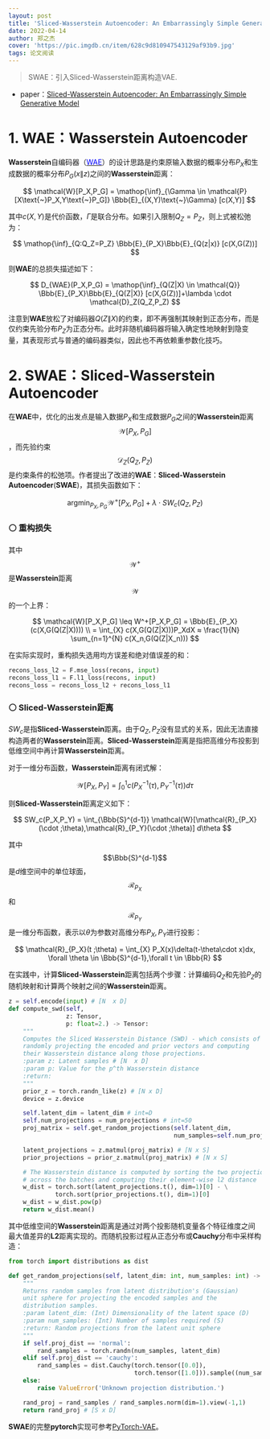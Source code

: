 ```yaml
---
layout: post
title: 'Sliced-Wasserstein Autoencoder: An Embarrassingly Simple Generative Model'
date: 2022-04-14
author: 郑之杰
cover: 'https://pic.imgdb.cn/item/628c9d810947543129af93b9.jpg'
tags: 论文阅读
---
```


> SWAE：引入Sliced-Wasserstein距离构造VAE.

- paper：[Sliced-Wasserstein Autoencoder: An Embarrassingly Simple Generative Model](https://arxiv.org/abs/1804.01947)


# 1. WAE：Wasserstein Autoencoder

**Wasserstein**自编码器（[<font color=Blue>WAE</font>](https://0809zheng.github.io/2022/04/04/wae.html)）的设计思路是约束原输入数据的概率分布$P_X$和生成数据的概率分布$P_G(x \| z)$之间的**Wasserstein**距离：

$$ \mathcal{W}[P_X,P_G] = \mathop{\inf}_{\Gamma \in \mathcal{P}[X\text{~}P_X,Y\text{~}P_G]} \Bbb{E}_{(X,Y)\text{~}\Gamma} [c(X,Y)]  $$

其中$c(X,Y)$是代价函数，$\Gamma$是联合分布。如果引入限制$Q_Z=P_Z$，则上式被松弛为：

$$ \mathop{\inf}_{Q:Q_Z=P_Z} \Bbb{E}_{P_X}\Bbb{E}_{Q(z|x)} [c(X,G(Z))] $$

则**WAE**的总损失描述如下：

$$ D_{WAE}(P_X,P_G) = \mathop{\inf}_{Q(Z|X) \in \mathcal{Q}} \Bbb{E}_{P_X}\Bbb{E}_{Q(Z|X)} [c(X,G(Z))]+\lambda \cdot \mathcal{D}_Z(Q_Z,P_Z) $$

注意到**WAE**放松了对编码器$Q(Z\|X)$的约束，即不再强制其映射到正态分布，而是仅约束先验分布$P_Z$为正态分布。此时非随机编码器将输入确定性地映射到隐变量，其表现形式与普通的编码器类似，因此也不再依赖重参数化技巧。

# 2. SWAE：Sliced-Wasserstein Autoencoder

在**WAE**中，优化的出发点是输入数据$P_X$和生成数据$P_G$之间的**Wasserstein**距离$$\mathcal{W}[P_X,P_G]$$，而先验约束$$\mathcal{D}_Z(Q_Z,P_Z)$$是约束条件的松弛项。作者提出了改进的**WAE**：**Sliced-Wasserstein Autoencoder**(**SWAE**)，其损失函数如下：

$$ \mathop{\arg \min}_{P_X,P_G} \mathcal{W}^+[P_X,P_G]+\lambda \cdot SW_c(Q_Z,P_Z) $$

### ⚪ 重构损失

其中$$\mathcal{W}^+$$是**Wasserstein**距离$$\mathcal{W}$$的一个上界：

$$ \mathcal{W}[P_X,P_G] \leq W^+[P_X,P_G] = \Bbb{E}_{P_X}(c(X,G(Q(Z|X)))) \\ = \int_{X} c(X,G(Q(Z|X)))P_XdX ≈ \frac{1}{N} \sum_{n=1}^{N} c(X_n,G(Q(Z|X_n))) $$

在实际实现时，重构损失选用均方误差和绝对值误差的和：

```python
recons_loss_l2 = F.mse_loss(recons, input)
recons_loss_l1 = F.l1_loss(recons, input)
recons_loss = recons_loss_l2 + recons_loss_l1
```

### ⚪ Sliced-Wasserstein距离

$SW_c$是指**Sliced-Wasserstein**距离。由于$Q_Z,P_Z$没有显式的关系，因此无法直接构造两者的**Wasserstein**距离。**Sliced-Wasserstein**距离是指把高维分布投影到低维空间中再计算**Wasserstein**距离。

对于一维分布函数，**Wasserstein**距离有闭式解：

$$ \mathcal{W}[P_X,P_Y] = \int_{0}^{1} c(P_X^{-1}(\tau),P_Y^{-1}(\tau))d \tau $$

则**Sliced-Wasserstein**距离定义如下：

$$ SW_c(P_X,P_Y) = \int_{\Bbb{S}^{d-1}} \mathcal{W}[\mathcal{R}_{P_X}(\cdot ;\theta),\mathcal{R}_{P_Y}(\cdot ;\theta)] d\theta $$

其中$$\Bbb{S}^{d-1}$$是$d$维空间中的单位球面，$$\mathcal{R}_{P_X}$$和$$\mathcal{R}_{P_Y}$$是一维分布函数，表示以$\theta$为参数对高维分布$P_X,P_Y$进行投影：

$$ \mathcal{R}_{P_X}(t ;\theta) = \int_{X} P_X(x)\delta(t-\theta\cdot x)dx, \forall \theta \in \Bbb{S}^{d-1},\forall t \in \Bbb{R} $$

在实践中，计算**Sliced-Wasserstein**距离包括两个步骤：计算编码$Q_Z$和先验$P_Z$的随机映射和计算两个映射之间的**Wasserstein**距离。

```python
z = self.encode(input) # [N  x D]
def compute_swd(self,
                z: Tensor,
                p: float=2.) -> Tensor:
    """
    Computes the Sliced Wasserstein Distance (SWD) - which consists of
    randomly projecting the encoded and prior vectors and computing
    their Wasserstein distance along those projections.
    :param z: Latent samples # [N  x D]
    :param p: Value for the p^th Wasserstein distance
    :return:
    """
    prior_z = torch.randn_like(z) # [N x D]
    device = z.device

    self.latent_dim = latent_dim # int=D
    self.num_projections = num_projections # int=50
    proj_matrix = self.get_random_projections(self.latent_dim,
                                              num_samples=self.num_projections).transpose(0,1).to(device)

    latent_projections = z.matmul(proj_matrix) # [N x S]
    prior_projections = prior_z.matmul(proj_matrix) # [N x S]

    # The Wasserstein distance is computed by sorting the two projections
    # across the batches and computing their element-wise l2 distance
    w_dist = torch.sort(latent_projections.t(), dim=1)[0] - \
             torch.sort(prior_projections.t(), dim=1)[0]
    w_dist = w_dist.pow(p)
    return w_dist.mean()
```

其中低维空间的**Wasserstein**距离是通过对两个投影随机变量各个特征维度之间最大值差异的**L2**距离实现的。而随机投影过程从正态分布或**Cauchy**分布中采样构造：

```python
from torch import distributions as dist

def get_random_projections(self, latent_dim: int, num_samples: int) -> Tensor:
    """
    Returns random samples from latent distribution's (Gaussian)
    unit sphere for projecting the encoded samples and the
    distribution samples.
    :param latent_dim: (Int) Dimensionality of the latent space (D)
    :param num_samples: (Int) Number of samples required (S)
    :return: Random projections from the latent unit sphere
    """
    if self.proj_dist == 'normal':
        rand_samples = torch.randn(num_samples, latent_dim)
    elif self.proj_dist == 'cauchy':
        rand_samples = dist.Cauchy(torch.tensor([0.0]),
                                   torch.tensor([1.0])).sample((num_samples, latent_dim)).squeeze()
    else:
        raise ValueError('Unknown projection distribution.')

    rand_proj = rand_samples / rand_samples.norm(dim=1).view(-1,1)
    return rand_proj # [S x D]
```


**SWAE**的完整**pytorch**实现可参考[PyTorch-VAE](https://github.com/AntixK/PyTorch-VAE/blob/master/models/swae.py)。